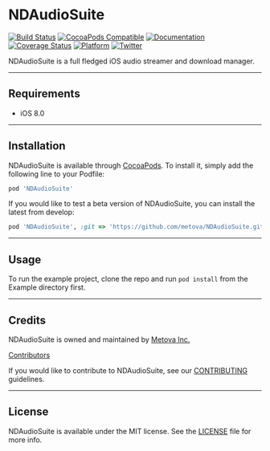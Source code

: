 # NDAudioSuite

[![Build Status](https://travis-ci.org/metova/NDAudioSuite.svg)](https://travis-ci.org/metova/NDAudioSuite)
[![CocoaPods Compatible](https://img.shields.io/cocoapods/v/NDAudioSuite.svg)](https://img.shields.io/cocoapods/v/NDAudioSuite.svg)
[![Documentation](https://img.shields.io/cocoapods/metrics/doc-percent/NDAudioSuite.svg)](http://cocoadocs.org/docsets/NDAudioSuite/)
[![Coverage Status](https://coveralls.io/repos/github/metova/NDAudioSuite/badge.svg?branch=master)](https://coveralls.io/github/metova/NDAudioSuite?branch=master)
[![Platform](https://img.shields.io/cocoapods/p/NDAudioSuite.svg?style=flat)](http://cocoadocs.org/docsets/NDAudioSuite)
[![Twitter](https://img.shields.io/badge/twitter-@Metova-3CAC84.svg)](http://twitter.com/metova)

NDAudioSuite is a full fledged iOS audio streamer and download manager. 

-----

## Requirements

- iOS 8.0

-----

## Installation

NDAudioSuite is available through [CocoaPods](https://cocoapods.org/?q=NDAudioSuite). To install
it, simply add the following line to your Podfile:

```ruby
pod 'NDAudioSuite'
```

If you would like to test a beta version of NDAudioSuite, you can install the latest from develop:

```ruby
pod 'NDAudioSuite', :git => 'https://github.com/metova/NDAudioSuite.git', :branch => 'develop'
```

-----

## Usage

To run the example project, clone the repo and run `pod install` from the Example directory first.

-----

## Credits

NDAudioSuite is owned and maintained by [Metova Inc.](https://metova.com)

[Contributors](https://github.com/Metova/NDAudioSuite/graphs/contributors)

If you would like to contribute to NDAudioSuite, see our [CONTRIBUTING](CONTRIBUTING.md) guidelines.

-----

## License

NDAudioSuite is available under the MIT license. See the [LICENSE](LICENSE) file for more info.

